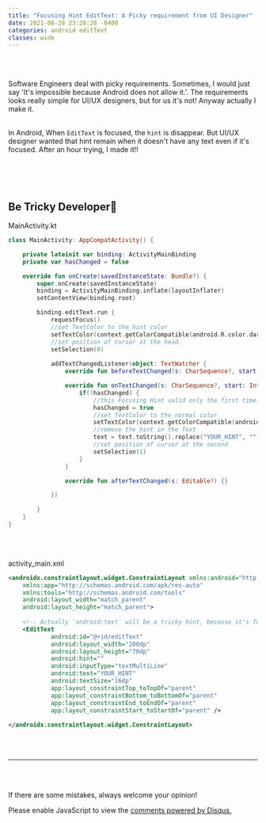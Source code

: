 ```yaml
---
title: "Focusing Hint EditText: A Picky requirement from UI Designer"
date: 2021-06-28 23:20:28 -0400
categories: android editText
classes: wide
---
```


<br>
<br>

Software Engineers deal with picky requirements. Sometimes, I would just say 'It's impossible because Android does not allow it.'.
The requirements looks really simple for UI/UX designers, but for us it's not! Anyway actually I make it.
<br>
<br>

In Android, When `EditText` is focused, the `hint` is disappear. But UI/UX designer wanted that hint remain when it doesn't have any text even if it's focused.
After an hour trying, I made it!!

<br>
<br>
<br>

Be Tricky Developer👻
-------------------------
MainActivity.kt
```kotlin
class MainActivity: AppCompatActivity() {

    private lateinit var binding: ActivityMainBinding
    private var hasChanged = false

    override fun onCreate(savedInstanceState: Bundle?) {
        super.onCreate(savedInstanceState)
        binding = ActivityMainBinding.inflate(layoutInflater)
        setContentView(binding.root)

        binding.editText.run {
            requestFocus()
            //set TextColor to the hint color
            setTextColor(context.getColorCompatible(android.R.color.darker_gray))
            //set position of cursor at the head.
            setSelection(0)
			
            addTextChangedListener(object: TextWatcher {
                override fun beforeTextChanged(s: CharSequence?, start: Int, count: Int, after: Int) {}

                override fun onTextChanged(s: CharSequence?, start: Int, before: Int, count: Int) {
                    if(!hasChanged) {
                        //this Focusing Hint valid only the first time.
                        hasChanged = true
                        //set TextColor to the normal color
                        setTextColor(context.getColorCompatible(android.R.color.black))
                        //remove the hint in the Text
                        text = text.toString().replace("YOUR_HINT", "").toEditable()
                        //set position of cursor at the second
                        setSelection(1)
                    }
                }

                override fun afterTextChanged(s: Editable?) {}

            })
			
        }
    }
}
```

<br>
<br>

activity_main.xml
```xml
<androidx.constraintlayout.widget.ConstraintLayout xmlns:android="http://schemas.android.com/apk/res/android"
    xmlns:app="http://schemas.android.com/apk/res-auto"
    xmlns:tools="http://schemas.android.com/tools"
    android:layout_width="match_parent"
    android:layout_height="match_parent">
	
	<!-- Actually `android:text` will be a tricky hint, because it's focused. -->
	<EditText
            android:id="@+id/editText"
            android:layout_width="200dp"
            android:layout_height="70dp"
            android:hint=""
            android:inputType="textMultiLine"
            android:text="YOUR_HINT"
            android:textSize="16dp"
            app:layout_cosstraintTop_toTopOf="parent"
            app:layout_constraintBottom_toBottomOf="parent"
            app:layout_constraintEnd_toEndOf="parent"
            app:layout_constraintStart_toStartOf="parent" />
	
</androidx.constraintlayout.widget.ConstraintLayout>
```
<br>
<br>

*********************

<br>
<br>

If there are some mistakes, always welcome your opinion!


<div id="disqus_thread"></div>
<script>
    /**
    *  RECOMMENDED CONFIGURATION VARIABLES: EDIT AND UNCOMMENT THE SECTION BELOW TO INSERT DYNAMIC VALUES FROM YOUR PLATFORM OR CMS.
    *  LEARN WHY DEFINING THESE VARIABLES IS IMPORTANT: https://disqus.com/admin/universalcode/#configuration-variables    */
    /*
    var disqus_config = function () {
    this.page.url = PAGE_URL;  // Replace PAGE_URL with your page's canonical URL variable
    this.page.identifier = PAGE_IDENTIFIER; // Replace PAGE_IDENTIFIER with your page's unique identifier variable
    };
    */
    (function() { // DON'T EDIT BELOW THIS LINE
    var d = document, s = d.createElement('script');
    s.src = 'https://joon-github-io.disqus.com/embed.js';
    s.setAttribute('data-timestamp', +new Date());
    (d.head || d.body).appendChild(s);
    })();
</script>
<noscript>Please enable JavaScript to view the <a href="https://disqus.com/?ref_noscript">comments powered by Disqus.</a></noscript>
